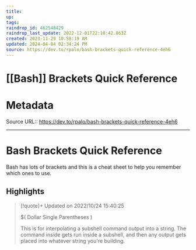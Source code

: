 ```yaml
---
title: 
up: 
tags: 
raindrop_id: 462548429
raindrop_last_update: 2022-12-01T22:10:42.863Z
created: 2023-11-29 10:58:19 AM
updated: 2024-04-04 02:34:24 PM
source: https://dev.to/rpalo/bash-brackets-quick-reference-4eh6
---
```

# [[Bash]] Brackets Quick Reference


# Metadata
Source URL:: https://dev.to/rpalo/bash-brackets-quick-reference-4eh6


---
# Bash Brackets Quick Reference

Bash has lots of brackets and this is a cheat sheet to help you remember which ones to use.

## Highlights

> [!quote]+ Updated on 2022/10/24 15:40:25
>
> $( Dollar Single Parentheses )
>
>
>This is for interpolating a subshell command output into a string.  The command inside gets run inside a subshell, and then any output gets placed into whatever string you're building.
